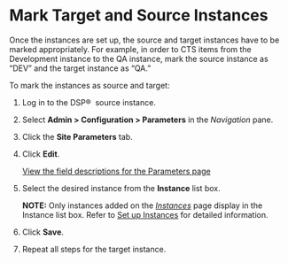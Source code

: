 # Mark Target and Source Instances

Once the instances are set up, the source and target instances have to
be marked appropriately. For example, in order to CTS items from the
Development instance to the QA instance, mark the source instance as
“DEV” and the target instance as “QA.”

To mark the instances as source and target:

1.  Log in to the DSP®  source instance.

2.  Select **Admin \> Configuration \> Parameters** in the *Navigation*
    pane.

3.  Click the **Site Parameters** tab.

4.  Click **Edit**.
    
    [View the field descriptions for the Parameters
    page](../Page_Desc/Parameters_All_TabsSysAdmin.htm)

5.  Select the desired instance from the **Instance** list box.
    
    <span style="font-weight: bold;">NOTE:</span> Only instances added
    on the
    <span style="font-style: italic;">[Instances](../Page_Desc/Instances.htm)</span>
    page display in the Instance list box. Refer to [Set up
    Instances](Set_up_Instances.htm) for detailed information.

6.  Click **Save**.

7.  Repeat all steps for the target instance.
